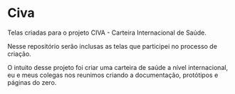 # Civa
Telas criadas para o projeto CIVA - Carteira Internacional de Saúde.

Nesse repositório serão inclusas as telas que participei no processo de criação.

O intuito desse projeto foi criar uma carteira de saúde a nível internacional, eu e meus colegas nos reunimos criando a documentação, protótipos e páginas do zero.
